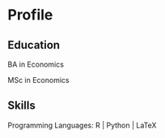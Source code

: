 # Profile

## Education


BA in Economics

MSc in Economics

## Skills

Programming Languages: R | Python | LaTeX
